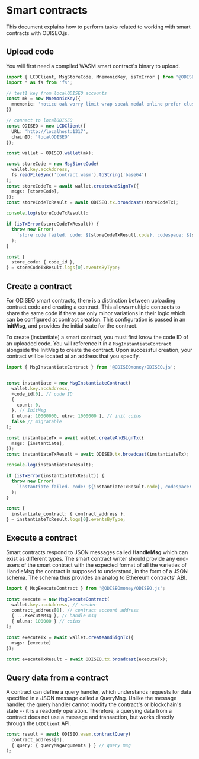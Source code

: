 # Smart contracts

This document explains how to perform tasks related to working with smart contracts with ODISEO.js.

## Upload code

You will first need a compiled WASM smart contract's binary to upload.

```ts
import { LCDClient, MsgStoreCode, MnemonicKey, isTxError } from '@ODISEOmoney/ODISEO.js';
import * as fs from 'fs';

// test1 key from localODISEO accounts
const mk = new MnemonicKey({
  mnemonic: 'notice oak worry limit wrap speak medal online prefer cluster roof addict wrist behave treat actual wasp year salad speed social layer crew genius'
})

// connect to localODISEO
const ODISEO = new LCDClient({
  URL: 'http://localhost:1317',
  chainID: 'localODISEO'
});

const wallet = ODISEO.wallet(mk);

const storeCode = new MsgStoreCode(
  wallet.key.accAddress,
  fs.readFileSync('contract.wasm').toString('base64')
);
const storeCodeTx = await wallet.createAndSignTx({
  msgs: [storeCode],
});
const storeCodeTxResult = await ODISEO.tx.broadcast(storeCodeTx);

console.log(storeCodeTxResult);

if (isTxError(storeCodeTxResult)) {
  throw new Error(
    `store code failed. code: ${storeCodeTxResult.code}, codespace: ${storeCodeTxResult.codespace}, raw_log: ${storeCodeTxResult.raw_log}`
  );
}

const {
  store_code: { code_id },
} = storeCodeTxResult.logs[0].eventsByType;
```

## Create a contract

For ODISEO smart contracts, there is a distinction between uploading contract code and creating a contract. This allows multiple contracts to share the same code if there are only minor variations in their logic which can be configured at contract creation. This configuration is passed in an **InitMsg**, and provides the initial state for the contract.

To create (instantiate) a smart contract, you must first know the code ID of an uploaded code. You will reference it in a `MsgInstantiateContract` alongside the InitMsg to create the contract. Upon successful creation, your contract will be located at an address that you specify.

```ts
import { MsgInstantiateContract } from '@ODISEOmoney/ODISEO.js';


const instantiate = new MsgInstantiateContract(
  wallet.key.accAddress,
  +code_id[0], // code ID
  {
    count: 0,
  }, // InitMsg
  { uluna: 10000000, ukrw: 1000000 }, // init coins
  false // migratable
);

const instantiateTx = await wallet.createAndSignTx({
  msgs: [instantiate],
});
const instantiateTxResult = await ODISEO.tx.broadcast(instantiateTx);

console.log(instantiateTxResult);

if (isTxError(instantiateTxResult)) {
  throw new Error(
    `instantiate failed. code: ${instantiateTxResult.code}, codespace: ${instantiateTxResult.codespace}, raw_log: ${instantiateTxResult.raw_log}`
  );
}

const {
  instantiate_contract: { contract_address },
} = instantiateTxResult.logs[0].eventsByType;
```

## Execute a contract

Smart contracts respond to JSON messages called **HandleMsg** which can exist as different types. The smart contract writer should provide any end-users of the smart contract with the expected format of all the varieties of HandleMsg the contract is supposed to understand, in the form of a JSON schema. The schema thus provides an analog to Ethereum contracts' ABI.

```ts
import { MsgExecuteContract } from '@ODISEOmoney/ODISEO.js';

const execute = new MsgExecuteContract(
  wallet.key.accAddress, // sender
  contract_address[0], // contract account address
  { ...executeMsg }, // handle msg
  { uluna: 100000 } // coins
);

const executeTx = await wallet.createAndSignTx({
  msgs: [execute]
});

const executeTxResult = await ODISEO.tx.broadcast(executeTx);
```

## Query data from a contract

A contract can define a query handler, which understands requests for data specified in a JSON message called a QueryMsg. Unlike the message handler, the query handler cannot modify the contract's or blockchain's state -- it is a readonly operation. Therefore, a querying data from a contract does not use a message and transaction, but works directly through the `LCDClient` API.

```ts
const result = await ODISEO.wasm.contractQuery(
  contract_address[0],
  { query: { queryMsgArguments } } // query msg
);
```
